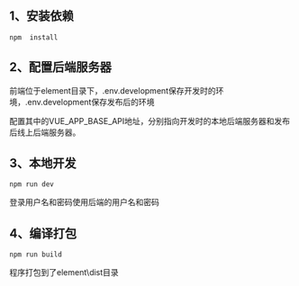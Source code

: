 ## 1、安装依赖
`npm  install` 

## 2、配置后端服务器
前端位于element目录下，.env.development保存开发时的环境，.env.development保存发布后的环境

配置其中的VUE_APP_BASE_API地址，分别指向开发时的本地后端服务器和发布后线上后端服务器。

## 3、本地开发
`npm run dev`

登录用户名和密码使用后端的用户名和密码

## 4、编译打包
`npm run build`

程序打包到了element\dist目录